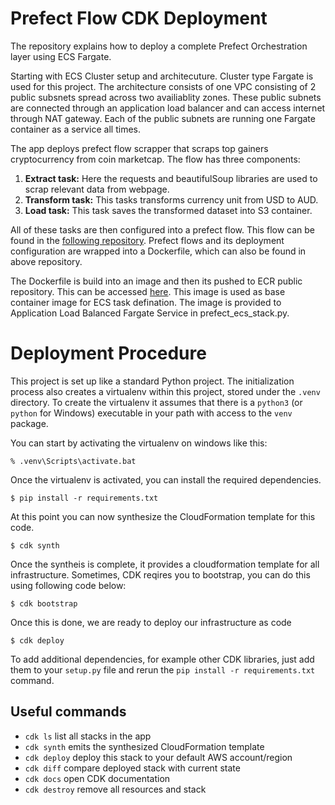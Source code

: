 
# Prefect Flow CDK Deployment

The repository explains how to deploy a complete Prefect Orchestration layer using ECS Fargate.

Starting with ECS Cluster setup and architecuture. Cluster type Fargate is used for this project. The architecture consists of one VPC consisting of 2 public subsnets spread
across two availiablity zones. These public subnets are connected through an application load balancer and can access internet through NAT gateway. Each of the public subnets
are running one Fargate container as a service all times.

The app deploys prefect flow scrapper that scraps top gainers cryptocurrency from coin marketcap. The flow has three components:
  1. **Extract task:** Here the requests and beautifulSoup libraries are used to scrap relevant data from webpage.
  2. **Transform task:** This tasks transforms currency unit from USD to AUD.
  3. **Load task:** This task saves the transformed dataset into S3 container.

All of these tasks are then configured into a prefect flow. This flow can be found in the [following repository](https://github.com/usamatrq94/Prefect-ECSAgent-Deploy).
Prefect flows and its deployment configuration are wrapped into a Dockerfile, which can also be found in above repository.

The Dockerfile is build into an image and then its pushed to ECR public repository. This can be accessed [here](https://gallery.ecr.aws/s0c5i6w0/prefect-service-image).
This image is used as base container image for ECS task defination. The image is provided to Application Load Balanced Fargate Service in prefect_ecs_stack.py. 

# Deployment Procedure

This project is set up like a standard Python project.  The initialization process also creates a virtualenv within this project, stored under the `.venv`
directory.  To create the virtualenv it assumes that there is a `python3` (or `python` for Windows) executable in your path with access to the `venv`
package. 

You can start by activating the virtualenv on windows like this:

```
% .venv\Scripts\activate.bat
```
Once the virtualenv is activated, you can install the required dependencies.
```
$ pip install -r requirements.txt
```
At this point you can now synthesize the CloudFormation template for this code.
```
$ cdk synth
```
Once the syntheis is complete, it provides a cloudformation template for all infrastructure. Sometimes, CDK reqires you to bootstrap, you can do this using following code below:
```
$ cdk bootstrap
```
Once this is done, we are ready to deploy our infrastructure as code
```
$ cdk deploy
```

To add additional dependencies, for example other CDK libraries, just add them to your `setup.py` file and rerun the `pip install -r requirements.txt` command.

## Useful commands

 * `cdk ls`          list all stacks in the app
 * `cdk synth`       emits the synthesized CloudFormation template
 * `cdk deploy`      deploy this stack to your default AWS account/region
 * `cdk diff`        compare deployed stack with current state
 * `cdk docs`        open CDK documentation
 * `cdk destroy`     remove all resources and stack


